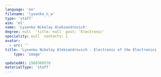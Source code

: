 ```yaml
---
language: 'en'
filename: 'lysenko_n_a'
type: 'staff'
aim: 'el'
name: 'Lysenko Nikolay Aleksandrovich'
degree: null  'title: null  post: 'Electronic'
speciality: null  contacts: [
avatar:
  - src: ''
title: 'Lysenko Nikolay Aleksandrovich - Electronic of the Electronics Department'
    type: 'image'

updatedAt: 1568360578
materialType: 'staff'
---
```


